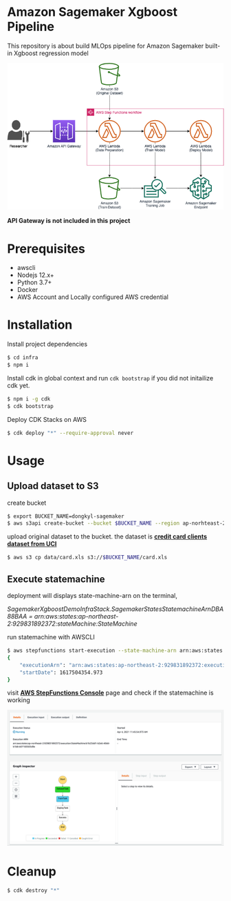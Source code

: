 # Amazon Sagemaker Xgboost Pipeline

This repository is about build MLOps pipeline for Amazon Sagemaker built-in Xgboost regression model

<img src="img/architecture.png" />

**API Gateway is not included in this project**

# Prerequisites

- awscli
- Nodejs 12.x+
- Python 3.7+
- Docker
- AWS Account and Locally configured AWS credential

# Installation


Install project dependencies

```bash
$ cd infra
$ npm i
```

Install cdk in global context and run `cdk bootstrap` if you did not initailize cdk yet.

```bash
$ npm i -g cdk
$ cdk bootstrap
```

Deploy CDK Stacks on AWS

```bash
$ cdk deploy "*" --require-approval never
```

# Usage

## Upload dataset to S3

create bucket

```bash
$ export BUCKET_NAME=dongkyl-sagemaker
$ aws s3api create-bucket --bucket $BUCKET_NAME --region ap-norhteast-2 --create-bucket-configuration LocationConstraint=ap-northeast-2
```

upload original dataset to the bucket. the dataset is [**credit card clients dataset from UCI**](https://archive.ics.uci.edu/ml/datasets/default+of+credit+card+clients)

```bash
$ aws s3 cp data/card.xls s3://$BUCKET_NAME/card.xls 
```

## Execute statemachine

deployment will displays state-machine-arn on the terminal,

*SagemakerXgboostDemoInfraStack.SagemakerStatesStatemachineArnDBA88BAA = arn:aws:states:ap-northeast-2:929831892372:stateMachine:StateMachine*

run statemachine with AWSCLI

```bash
$ aws stepfunctions start-execution --state-machine-arn arn:aws:states:ap-northeast-2:929831892372:stateMachine:StateMachine --input "{\"bucket\": \"$BUCKET_NAME\"}"
{
    "executionArn": "arn:aws:states:ap-northeast-2:929831892372:execution:StateMachine:b1b23dd1-b2e6-40dd-b1b8-b07183505d9e",
    "startDate": 1617504354.973
}
```

visit [**AWS StepFunctions Console**]() page and check if the statemachine is working

<img src="img/statemachine.png">

# Cleanup

```bash
$ cdk destroy "*"
```
